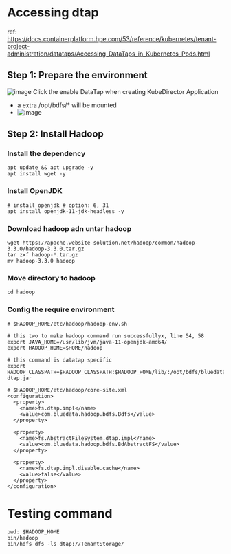 # Accessing dtap

ref: https://docs.containerplatform.hpe.com/53/reference/kubernetes/tenant-project-administration/datataps/Accessing_DataTaps_in_Kubernetes_Pods.html

## Step 1: Prepare the environment
![image](https://user-images.githubusercontent.com/72959956/119443704-9cc92180-bd5c-11eb-8fce-b6b53823336c.png)
Click the enable DataTap when creating KubeDirector Application
- a extra /opt/bdfs/* will be mounted
- ![image](https://user-images.githubusercontent.com/72959956/119444172-66d86d00-bd5d-11eb-8cfa-053b692963e5.png)


## Step 2: Install Hadoop
### Install the dependency
```
apt update && apt upgrade -y
apt install wget -y
```
### Install OpenJDK
```
# install openjdk # option: 6, 31
apt install openjdk-11-jdk-headless -y
```
### Download hadoop adn untar hadoop
```
wget https://apache.website-solution.net/hadoop/common/hadoop-3.3.0/hadoop-3.3.0.tar.gz
tar zxf hadoop-*.tar.gz
mv hadoop-3.3.0 hadoop
```
### Move directory to hadoop
```
cd hadoop
```
### Config the require environment
```
# $HADOOP_HOME/etc/hadoop/hadoop-env.sh

# this two to make hadoop command run successfullyx, line 54, 58
export JAVA_HOME=/usr/lib/jvm/java-11-openjdk-amd64/
export HADOOP_HOME=$HOME/hadoop

# this command is datatap specific
export HADOOP_CLASSPATH=$HADOOP_CLASSPATH:$HADOOP_HOME/lib/:/opt/bdfs/bluedata-dtap.jar
```

```
# $HADOOP_HOME/etc/hadoop/core-site.xml
<configuration>
  <property>
    <name>fs.dtap.impl</name>
    <value>com.bluedata.hadoop.bdfs.Bdfs</value>
  </property>

  <property>
    <name>fs.AbstractFileSystem.dtap.impl</name>
    <value>com.bluedata.hadoop.bdfs.BdAbstractFS</value>
  </property>

  <property>
    <name>fs.dtap.impl.disable.cache</name>
    <value>false</value>
  </property>
</configuration>
```

# Testing command
```
pwd: $HADOOP_HOME
bin/hadoop
bin/hdfs dfs -ls dtap://TenantStorage/

```
